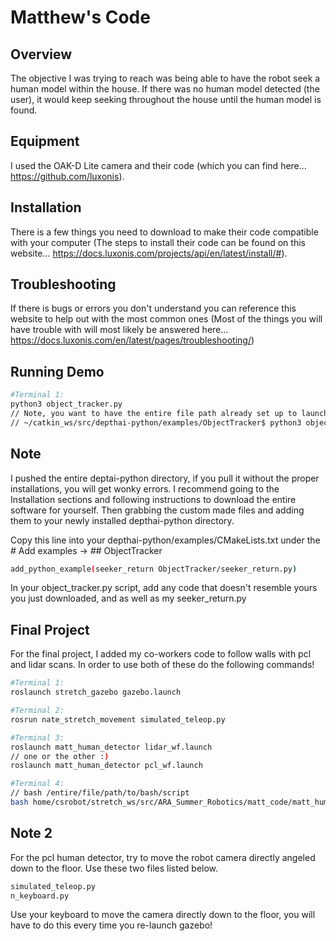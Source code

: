 # Matthew's Code
## Overview
The objective I was trying to reach was being able to have the robot seek a human model within the house. If there was no human model detected (the user), it would keep seeking throughout the house until the human model is found.

## Equipment
I used the OAK-D Lite camera and their code (which you can find here... https://github.com/luxonis).

## Installation
There is a few things you need to download to make their code compatible with your computer (The steps to install their code can be found on this website... https://docs.luxonis.com/projects/api/en/latest/install/#).

## Troubleshooting
If there is bugs or errors you don't understand you can reference this website to help out with the most common ones (Most of the things you will have trouble with will most likely be answered here... https://docs.luxonis.com/en/latest/pages/troubleshooting/)

## Running Demo
```bash
#Terminal 1:
python3 object_tracker.py
// Note, you want to have the entire file path already set up to launch
// ~/catkin_ws/src/depthai-python/examples/ObjectTracker$ python3 object_tracker.py
```
## Note
I pushed the entire deptai-python directory, if you pull it without the proper installations, you will get wonky errors. I recommend going to the Installation sections and following instructions to download the entire software for yourself. Then grabbing the custom made files and adding them to your newly installed depthai-python directory. 

Copy this line into your depthai-python/examples/CMakeLists.txt under the # Add examples -> ## ObjectTracker

```bash
add_python_example(seeker_return ObjectTracker/seeker_return.py)
```

In your object_tracker.py script, add any code that doesn't resemble yours you just downloaded, and as well as my seeker_return.py

## Final Project
For the final project, I added my co-workers code to follow walls with pcl and lidar scans. In order to use both of these do the following commands!

```bash
#Terminal 1:
roslaunch stretch_gazebo gazebo.launch

#Terminal 2:
rosrun nate_stretch_movement simulated_teleop.py

#Terminal 3:
roslaunch matt_human_detector lidar_wf.launch
// one or the other :)
roslaunch matt_human_detector pcl_wf.launch

#Terminal 4:
// bash /entire/file/path/to/bash/script
bash home/csrobot/stretch_ws/src/ARA_Summer_Robotics/matt_code/matt_human_detector/sh communicator.sh
```

## Note 2
For the pcl human detector, try to move the robot camera directly angeled down to the floor. Use these two files listed below.

```bash
simulated_teleop.py
n_keyboard.py
```

Use your keyboard to move the camera directly down to the floor, you will have to do this every time you re-launch gazebo!
